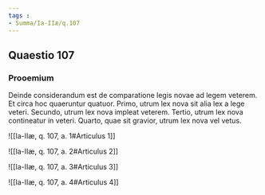 ```yaml
---
tags : 
- Summa/Ia-IIæ/q.107
---
```


## Quaestio 107

### Prooemium

Deinde considerandum est de comparatione legis novae ad legem veterem. Et circa hoc quaeruntur quatuor. Primo, utrum lex nova sit alia lex a lege veteri. Secundo, utrum lex nova impleat veterem. Tertio, utrum lex nova contineatur in veteri. Quarto, quae sit gravior, utrum lex nova vel vetus.

![[Ia-IIæ, q. 107, a. 1#Articulus 1]]

![[Ia-IIæ, q. 107, a. 2#Articulus 2]]

![[Ia-IIæ, q. 107, a. 3#Articulus 3]]

![[Ia-IIæ, q. 107, a. 4#Articulus 4]]

